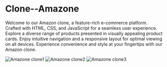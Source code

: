 # Clone--Amazone

Welcome to our Amazon clone, a feature-rich e-commerce platform.
Crafted with HTML, CSS, and JavaScript for a seamless user experience.
Explore a diverse range of products presented in visually appealing product cards.
Enjoy intuitive navigation and a responsive layout for optimal viewing on all devices.
Experience convenience and style at your fingertips with our Amazon clone.


![Amazone clone1](https://github.com/sharmaayush3484/Clone--Amazone/assets/143885201/bc363b74-a1fe-4090-ba73-b53a059f3576)
![Amazone clone2](https://github.com/sharmaayush3484/Clone--Amazone/assets/143885201/c2a1fb5f-4a9d-4b64-a18d-0d409aca4898)
![Amazone clone3](https://github.com/sharmaayush3484/Clone--Amazone/assets/143885201/5ea292ad-da49-4cb3-aa2e-362780e3dc91)
